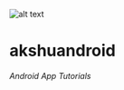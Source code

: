 ![alt text](https://github.com/akshaysunilmasram/Android/blob/master/Logo.png)

# akshuandroid
*Android App Tutorials*
